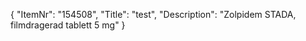 {
  "ItemNr": "154508",
  "Title": "test",
  "Description": "Zolpidem STADA, filmdragerad tablett 5 mg"
}